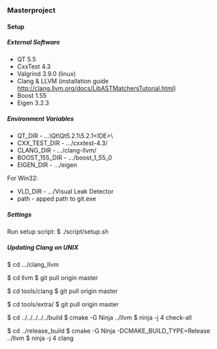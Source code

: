 ### Masterproject

#### Setup

##### External Software

* QT 5.5
* CxxTest 4.3
* Valgrind 3.9.0 (linux)
* Clang & LLVM (installation guide http://clang.llvm.org/docs/LibASTMatchersTutorial.html)
* Boost 1.55
* Eigen 3.2.3

##### Environment Variables

* QT_DIR - ...\Qt\Qt5.2.1\5.2.1\<IDE>\
* CXX_TEST_DIR - .../cxxtest-4.3/
* CLANG_DIR - .../clang-llvm/
* BOOST_155_DIR - .../boost_1_55_0
* EIGEN_DIR - .../eigen

For Win32:
* VLD_DIR - .../Visual Leak Detector
* path - apped path to git.exe

##### Settings

Run setup script:
$ ./script/setup.sh

##### Updating Clang on UNIX

$ cd .../clang_llvm

$ cd llvm
$ git pull origin master

$ cd tools/clang
$ git pull origin master

$ cd tools/extra/
$ git pull origin master

$ cd ../../../../../build
$ cmake -G Ninja ../llvm
$ ninja -j 4 check-all

$ cd ../release_build
$ cmake -G Ninja -DCMAKE_BUILD_TYPE=Release ../llvm
$ ninja -j 4 clang

